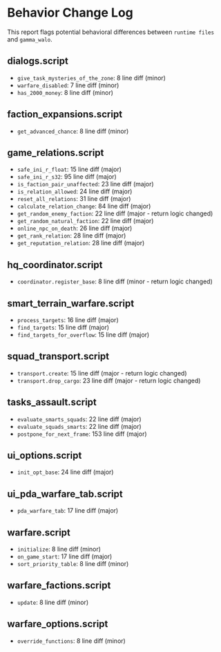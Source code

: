 # Behavior Change Log

This report flags potential behavioral differences between `runtime files` and `gamma_walo`.

## dialogs.script
- `give_task_mysteries_of_the_zone`: 8 line diff (minor)
- `warfare_disabled`: 7 line diff (minor)
- `has_2000_money`: 8 line diff (minor)

## faction_expansions.script
- `get_advanced_chance`: 8 line diff (minor)

## game_relations.script
- `safe_ini_r_float`: 15 line diff (major)
- `safe_ini_r_s32`: 95 line diff (major)
- `is_faction_pair_unaffected`: 23 line diff (major)
- `is_relation_allowed`: 24 line diff (major)
- `reset_all_relations`: 31 line diff (major)
- `calculate_relation_change`: 84 line diff (major)
- `get_random_enemy_faction`: 22 line diff (major - return logic changed)
- `get_random_natural_faction`: 22 line diff (major)
- `online_npc_on_death`: 26 line diff (major)
- `get_rank_relation`: 28 line diff (major)
- `get_reputation_relation`: 28 line diff (major)

## hq_coordinator.script
- `coordinator.register_base`: 8 line diff (minor - return logic changed)

## smart_terrain_warfare.script
- `process_targets`: 16 line diff (major)
- `find_targets`: 15 line diff (major)
- `find_targets_for_overflow`: 15 line diff (major)

## squad_transport.script
- `transport.create`: 15 line diff (major - return logic changed)
- `transport.drop_cargo`: 23 line diff (major - return logic changed)

## tasks_assault.script
- `evaluate_smarts_squads`: 22 line diff (major)
- `evaluate_squads_smarts`: 22 line diff (major)
- `postpone_for_next_frame`: 153 line diff (major)

## ui_options.script
- `init_opt_base`: 24 line diff (major)

## ui_pda_warfare_tab.script
- `pda_warfare_tab`: 17 line diff (major)

## warfare.script
- `initialize`: 8 line diff (minor)
- `on_game_start`: 17 line diff (major)
- `sort_priority_table`: 8 line diff (minor)

## warfare_factions.script
- `update`: 8 line diff (minor)

## warfare_options.script
- `override_functions`: 8 line diff (minor)
